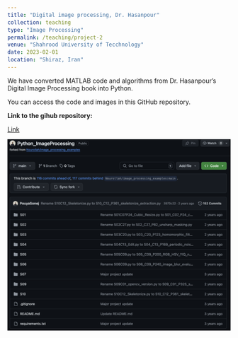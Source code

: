 ```yaml
---
title: "Digital image processing, Dr. Hasanpour"
collection: teaching
type: "Image Processing"
permalink: /teaching/project-2
venue: "Shahrood University of Tecchnology"
date: 2023-02-01
location: "Shiraz, Iran"
---
```


We have converted MATLAB code and algorithms from Dr. Hasanpour’s Digital Image Processing book into Python. 

You can access the code and images in this GitHub repository.

**Link to the gihub repository:**

[Link](https://github.com/PouyaSonej/Python_ImageProcessing.git)

![images](/images/Project2.png)
